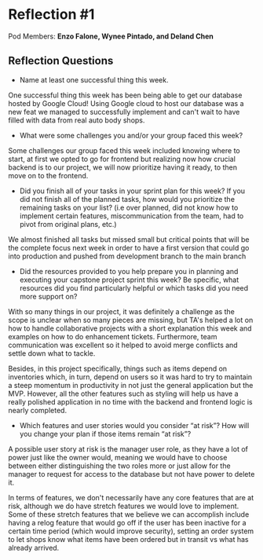 # Reflection #1

Pod Members: **Enzo Falone, Wynee Pintado, and Deland Chen**

## Reflection Questions

* Name at least one successful thing this week.

 One successful thing this week has been being able to get our database hosted by Google Cloud! Using Google cloud to host our database was a new feat we managed to successfully implement and can't wait to have filled with data from real auto body shops.

* What were some challenges you and/or your group faced this week?

Some challenges our group faced this week included knowing where to start, at first we opted to go for frontend but realizing now how crucial backend is to our project, we will now prioritize having it ready, to then move on to the frontend.

* Did you finish all of your tasks in your sprint plan for this week? If you did not finish all of the planned tasks, how would you prioritize the remaining tasks on your list?  (i.e over planned, did not know how to implement certain features, miscommunication from the team, had to pivot from original plans, etc.)

 We almost finished all tasks but missed small but critical points that will be the complete focus next week in order to have a first version that could go into production and pushed from development branch to the main branch

* Did the resources provided to you help prepare you in planning and executing your capstone project sprint this week? Be specific, what resources did you find particularly helpful or which tasks did you need more support on?

With so many things in our project, it was definitely a challenge as the scope is unclear when so many pieces are missing, but TA's helped a lot on how to handle collaborative projects with a short explanation this week and examples on how to do enhancement tickets. Furthermore, team communication was excellent so it helped to avoid merge conflicts and settle down what to tackle.

Besides, in this project specifically, things such as items depend on inventories which, in turn, depend on users so it was hard to try to maintain a steep momentum in productivity in not just the general application but the MVP. However, all the other features such as styling will help us have a really polished application in no time with the backend and frontend logic is nearly completed.

* Which features and user stories would you consider “at risk”? How will you change your plan if those items remain “at risk”?

A possible user story at risk is the manager user role, as they have a lot of power just like the owner would, meaning we would have to choose between either distinguishing the two roles more or just allow for the manager to request for access to the database but not have power to delete it. 

In terms of features, we don't necessarily have any core features that are at risk, although we do have stretch features we would love to implement. Some of these stretch features that we believe we can accomplish include having a relog feature that would go off if the user has been inactive for a certain time period (which would improve security), setting an order system to let shops know what items have been ordered but in transit vs what has already arrived.
